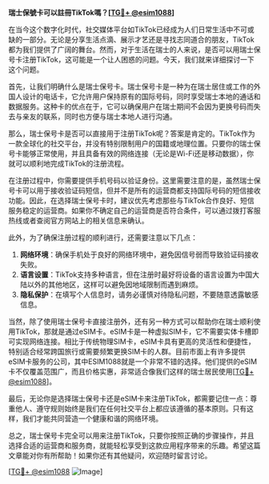 **瑞士保號卡可以註冊TikTok嗎？[[TG💪+ @esim1088](https://t.me/s/esim1088)]**

在当今这个数字化时代，社交媒体平台如TikTok已经成为人们日常生活中不可或缺的一部分。无论是分享生活点滴、展示才艺还是寻找志同道合的朋友，TikTok都为我们提供了广阔的舞台。然而，对于生活在瑞士的人来说，是否可以用瑞士保号卡注册TikTok，这可能是一个让人困惑的问题。今天，我们就来详细探讨一下这个问题。

首先，让我们明确什么是瑞士保号卡。瑞士保号卡是一种为在瑞士居住或工作的外国人设计的电话卡，它允许用户保持原有的国际号码，同时享受瑞士本地的通话和数据服务。这种卡的优点在于，它可以确保用户在瑞士期间不会因为更换号码而失去与亲友的联系，同时也方便与瑞士本地人进行沟通。

那么，瑞士保号卡是否可以直接用于注册TikTok呢？答案是肯定的。TikTok作为一款全球化的社交平台，并没有特别限制用户的国籍或地理位置。只要你的瑞士保号卡能够正常使用，并且具备有效的网络连接（无论是Wi-Fi还是移动数据），你就可以顺利地完成TikTok的注册流程。

在注册过程中，你需要提供手机号码以验证身份。这里需要注意的是，虽然瑞士保号卡可以用于接收验证码短信，但并不是所有的运营商都支持国际号码的短信接收功能。因此，在选择瑞士保号卡时，建议优先考虑那些与TikTok合作良好、短信服务稳定的运营商。如果你不确定自己的运营商是否符合条件，可以通过拨打客服热线或者查阅官方网站上的相关信息来确认。

此外，为了确保注册过程的顺利进行，还需要注意以下几点：

1. **网络环境**：确保手机处于良好的网络环境中，避免因信号弱而导致验证码接收失败。
2. **语言设置**：TikTok支持多种语言，但在注册时最好将设备的语言设置为中国大陆以外的其他地区，这样可以避免因地域限制而遇到麻烦。
3. **隐私保护**：在填写个人信息时，请务必谨慎对待隐私问题，不要随意透露敏感信息。

当然，除了使用瑞士保号卡直接注册外，还有另一种方式可以帮助你在瑞士顺利使用TikTok，那就是通过eSIM卡。eSIM卡是一种虚拟SIM卡，它不需要实体卡槽即可实现网络连接。相比于传统物理SIM卡，eSIM卡具有更高的灵活性和便捷性，特别适合经常跨国旅行或需要频繁更换SIM卡的人群。目前市面上有许多提供eSIM卡服务的公司，其中ESIM1088就是一个非常不错的选择。他们提供的eSIM卡不仅覆盖范围广，而且价格实惠，非常适合像我们这样的瑞士居民使用[[TG💪+ @esim1088](https://t.me/s/esim1088)]。

最后，无论你是选择瑞士保号卡还是eSIM卡来注册TikTok，都需要记住一点：尊重他人、遵守规则始终是我们在任何社交平台上都应该遵循的基本原则。只有这样，我们才能共同营造一个健康和谐的网络环境。

总之，瑞士保号卡完全可以用来注册TikTok，只要你按照正确的步骤操作，并且选择合适的运营商和服务商，就能轻松享受到这款应用程序带来的乐趣。希望这篇文章能对你有所帮助！如果你还有其他疑问，欢迎随时留言讨论。

[[TG💪+ @esim1088](https://t.me/s/esim1088) ![Image](https://i.postimg.cc/4NQfJmqS/Snipaste-2025-05-13-00-14-12.png)]